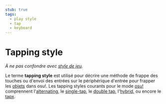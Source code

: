 ```yaml
---
stub: true
tags:
  - play style
  - tap
  - keyboard
---
```


# Tapping style

*À ne pas confondre avec [style de jeu](/wiki/Play_style).*

Le terme **tapping style** est utilisé pour décrire une méthode de frappe des touches ou d'envoi des entrées sur le périphérique d'entrée pour frapper les [objets](/wiki/Hit_objects) dans osu!. Les tapping styles courants pour le mode [osu!](/wiki/Game_mode/osu!) comprennent l'[alternating](/wiki/Play_style/Alternating), le [single-tap](/wiki/Play_style/Single-tap), le [double tap](/wiki/Play_style/Double_tapping), l'[hybrid](/wiki/Play_style/Hybrid), ou encore le [tapx](/wiki/Play_style/Tapx).
